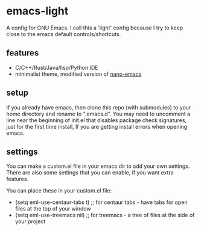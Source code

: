 # emacs-light
A config for GNU Emacs. I call this a 'light' config because I try to keep close to the emacs default controls/shortcuts. 

## features
- C/C++/Rust/Java/lisp/Python IDE
- minimalist theme, modified version of [nano-emacs](https://github.com/rougier/nano-emacs/)

## setup
If you already have emacs, then clone this repo (with submodules) to your home directory and rename to ".emacs.d".
You may need to uncomment a line near the beginning of init.el that disables package check signatures, just for the first time install, If you are getting install errors when opening emacs.

## settings
You can make a custom.el file in your emacs dir to add your own settings.
There are also some settings that you can enable, if you want extra features.


You can place these in your custom.el file:
- (setq eml-use-centaur-tabs t) ;; for centaur tabs - have tabs for open files at the top of your window
- (setq eml-use-treemacs nil) ;; for treemacs - a tree of files at the side of your project
